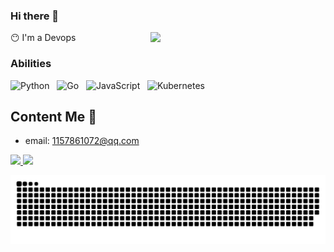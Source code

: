 ### Hi there 👋

<img align='right' src="https://media.giphy.com/media/qgQUggAC3Pfv687qPC/giphy.gif" width="280">

😶 I'm a Devops


### Abilities

![Python](https://img.shields.io/badge/-Python-black?logo=python&style=social)&nbsp;&nbsp;
![Go](https://img.shields.io/badge/-Go-black?logo=go&style=social)&nbsp;&nbsp;
![JavaScript](https://img.shields.io/badge/-JavaScript-black?logo=JavaScript&style=social)&nbsp;&nbsp;
![Kubernetes](https://img.shields.io/badge/-Kubernetes-black?logo=kubernetes&style=social)&nbsp;&nbsp;


## Content Me 📱

- email: <a href="mailto:1157861072@qq.com">1157861072@qq.com</a>


<a href="https://github.com/mizhexiaoxiao/github-readme-stats" title="Go to Source">
  <img height=180 src="https://github-readme-stats.vercel.app/api?username=mizhexiaoxiao&show_icons=true&theme=gotham">
</a>
<a href="https://github.com/mizhexiaoxiao/github-readme-stats">
  <img height=180 src="https://github-readme-stats.vercel.app/api/top-langs/?username=mizhexiaoxiao&hide=c%23,powershell,java&title_color=2aa889&text_color=99d1ce&icon_color=2bbc8a&bg_color=0c1014&langs_count=8&layout=compact" />
</a>
<br/>

  ![Snake animation](https://github.com/mizhexiaoxiao/mizhexiaoxiao/blob/output/github-contribution-grid-snake.svg)
